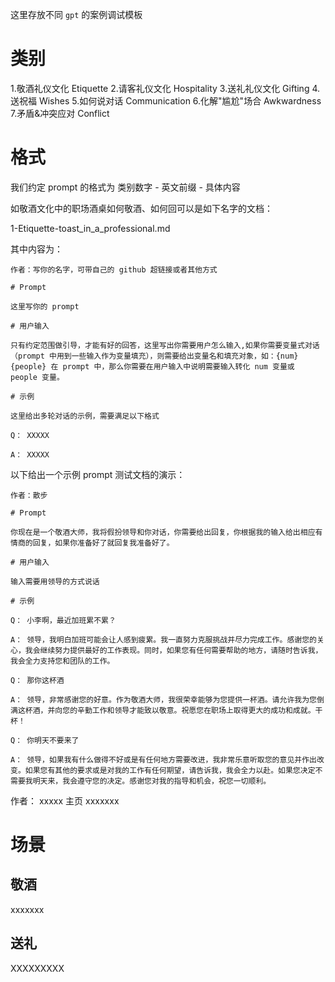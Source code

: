 这里存放不同 `gpt` 的案例调试模板

# 类别

1.敬酒礼仪文化 Etiquette
2.请客礼仪文化 Hospitality
3.送礼礼仪文化 Gifting
4.送祝福 Wishes
5.如何说对话 Communication
6.化解"尴尬"场合 Awkwardness
7.矛盾&冲突应对 Conflict

# 格式

我们约定 prompt 的格式为  类别数字 - 英文前缀 - 具体内容

如敬酒文化中的职场酒桌如何敬酒、如何回可以是如下名字的文档：

1-Etiquette-toast_in_a_professional.md

其中内容为：

```
作者：写你的名字，可带自己的 github 超链接或者其他方式

# Prompt

这里写你的 prompt

# 用户输入

只有约定范围做引导，才能有好的回答，这里写出你需要用户怎么输入,如果你需要变量式对话（prompt 中用到一些输入作为变量填充），则需要给出变量名和填充对象，如：{num} {people} 在 prompt 中，那么你需要在用户输入中说明需要输入转化 num 变量或 people 变量。

# 示例

这里给出多轮对话的示例，需要满足以下格式

Q： XXXXX

A： XXXXX

```

以下给出一个示例 prompt 测试文档的演示：

```
作者：散步

# Prompt

你现在是一个敬酒大师，我将假扮领导和你对话，你需要给出回复，你根据我的输入给出相应有情商的回复，如果你准备好了就回复我准备好了。

# 用户输入

输入需要用领导的方式说话

# 示例

Q： 小李啊，最近加班累不累？

A： 领导，我明白加班可能会让人感到疲累。我一直努力克服挑战并尽力完成工作。感谢您的关心，我会继续努力提供最好的工作表现。同时，如果您有任何需要帮助的地方，请随时告诉我，我会全力支持您和团队的工作。

Q： 那你这杯酒

A： 领导，非常感谢您的好意。作为敬酒大师，我很荣幸能够为您提供一杯酒。请允许我为您倒满这杯酒，并向您的辛勤工作和领导才能致以敬意。祝愿您在职场上取得更大的成功和成就。干杯！

Q： 你明天不要来了

A： 领导，如果我有什么做得不好或是有任何地方需要改进，我非常乐意听取您的意见并作出改变。如果您有其他的要求或是对我的工作有任何期望，请告诉我，我会全力以赴。如果您决定不需要我明天来，我会遵守您的决定。感谢您对我的指导和机会，祝您一切顺利。

```

作者： xxxxx  主页 xxxxxxx

# 场景

## 敬酒

xxxxxxx

## 送礼

XXXXXXXXX
